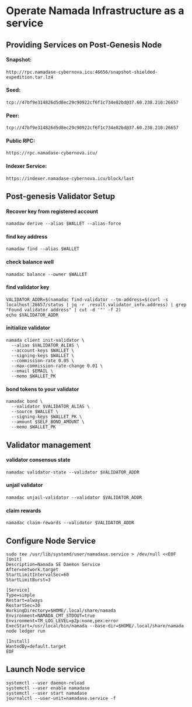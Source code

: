 # Operate Namada Infrastructure as a service

## Providing Services on Post-Genesis Node

#### Snapshot:
```
http://rpc.namadase-cybernova.icu:46656/snapshot-shielded-expedition.tar.lz4
```

#### Seed:
```
tcp://47bf9e314826d5d8ec29c90922cf6f1c734e82bd@37.60.238.210:26657
```

#### Peer:
```
tcp://47bf9e314826d5d8ec29c90922cf6f1c734e82bd@37.60.238.210:26657
```

#### Public RPC: 
```
https://rpc.namadase-cybernova.icu/
```

#### Indexer Service: 
```
https://indexer.namadase-cybernova.icu/block/last
```

## Post-genesis Validator Setup

#### Recover key from registered account
```
namadaw derive --alias $WALLET --alias-force
```

#### find key address
```
namadaw find --alias $WALLET
```

#### check balance well
```
namadac balance --owner $WALLET
```

#### find validator key
```
VALIDATOR_ADDR=$(namadac find-validator --tm-address=$(curl -s localhost:26657/status | jq -r .result.validator_info.address) | grep "Found validator address" | cut -d '"' -f 2)
echo $VALIDATOR_ADDR
```

#### initialize validator
```
namada client init-validator \
  --alias $VALIDATOR_ALIAS \
  --account-keys $WALLET \
  --signing-keys $WALLET \
  --commission-rate 0.05 \
  --max-commission-rate-change 0.01 \
  --email $EMAIL \
  --memo $WALLET_PK
```

#### bond tokens to your validator
```
namadac bond \
  --validator $VALIDATOR_ALIAS \
  --source $WALLET \
  --signing-keys $WALLET_PK \
  --amount $SELF_BOND_AMOUNT \
  --memo $WALLET_PK
```

## Validator management

#### validator consensus state
```
namadac validator-state --validator $VALIDATOR_ADDR
```

#### unjail validator
```
namadac unjail-validator --validator $VALIDATOR_ADDR
```

#### claim rewards
```
namadac claim-rewards --validator $VALIDATOR_ADDR
```

## Configure Node Service
```
sudo tee /usr/lib/systemd/user/namadase.service > /dev/null <<EOF
[Unit]
Description=Namada SE Daemon Service
After=network.target
StartLimitIntervalSec=60
StartLimitBurst=3

[Service]
Type=simple
Restart=always
RestartSec=30
WorkingDirectory=$HOME/.local/share/namada
Environment=NAMADA_CMT_STDOUT=true
Environment=TM_LOG_LEVEL=p2p:none,pex:error
ExecStart=/usr/local/bin/namada --base-dir=$HOME/.local/share/namada node ledger run

[Install]
WantedBy=default.target
EOF
```

## Launch Node service
```
systemctl --user daemon-reload
systemctl --user enable namadase
systemctl --user start namadase
journalctl --user-unit=namadase.service -f
```
